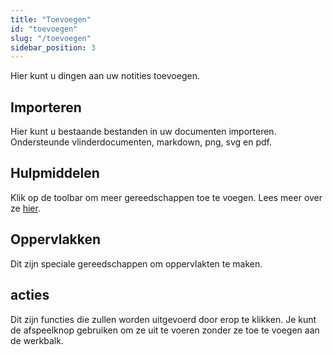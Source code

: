 ```yaml
---
title: "Toevoegen"
id: "toevoegen"
slug: "/toevoegen"
sidebar_position: 3
---
```


Hier kunt u dingen aan uw notities toevoegen.

## Importeren

Hier kunt u bestaande bestanden in uw documenten importeren. Ondersteunde vlinderdocumenten, markdown, png, svg en pdf.

## Hulpmiddelen

Klik op de toolbar om meer gereedschappen toe te voegen. Lees meer over ze [hier](tools).

## Oppervlakken

Dit zijn speciale gereedschappen om oppervlakten te maken.

## acties

Dit zijn functies die zullen worden uitgevoerd door erop te klikken. Je kunt de afspeelknop gebruiken om ze uit te voeren zonder ze toe te voegen aan de werkbalk.
